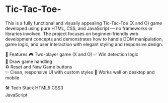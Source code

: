 # Tic-Tac-Toe-
This is a fully functional and visually appealing Tic-Tac-Toe (X and O) game developed using pure HTML, CSS, and JavaScript — no frameworks or libraries involved. The project focuses on beginner-friendly web development concepts and demonstrates how to handle DOM manipulation, game logic, and user interaction with elegant styling and responsive design.

🔧 Features 🎮
Two-player game (X and O) 
✅ Win detection logic  
🤝 Draw game handling  
♻️ Reset and New Game buttons  
✨ Clean, responsive UI with custom styles 
📱 Works well on desktop and mobile  


🛠️ Tech Stack 
HTML5 
CSS3  
JavaScript 
